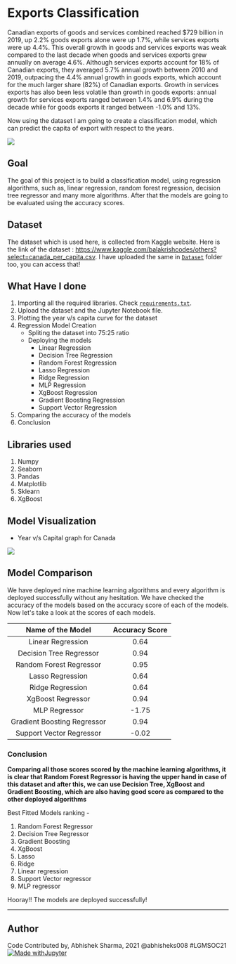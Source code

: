 # Exports Classification
Canadian exports of goods and services combined reached $729 billion in 2019, up 2.2% goods exports alone were up 1.7%, while services exports were up 4.4%. This overall growth in goods and services exports was weak compared to the last decade when goods and services exports grew annually on average 4.6%. Although services exports account for 18% of Canadian exports, they averaged 5.7% annual growth between 2010 and 2019, outpacing the 4.4% annual growth in goods exports, which account for the much larger share (82%) of Canadian exports. Growth in services exports has also been less volatile than growth in goods exports: annual growth for services exports ranged between 1.4% and 6.9% during the decade while for goods exports it ranged between -1.0% and 13%.

Now using the dataset I am going to create a classification model, which can predict the capita of export with respect to the years.

![](https://github.com/abhisheks008/ML-ProjectKart/blob/patch-19/Exports%20Classification/Images/ex2.jpg)

## Goal
The goal of this project is to build a classification model, using regression algorithms, such as, linear regression, random forest regression, decision tree regressor and many more algorithms. After that the models are going to be evaluated using the accuracy scores.

## Dataset
The dataset which is used here, is collected from Kaggle website. Here is the link of the dataset : https://www.kaggle.com/balakrishcodes/others?select=canada_per_capita.csv. I have uploaded the same in [`Dataset`](https://github.com/abhisheks008/ML-ProjectKart/tree/patch-19/Exports%20Classification/Dataset) folder too, you can access that!

## What Have I done
1. Importing all the required libraries. Check [`requirements.txt`](https://github.com/abhisheks008/ML-ProjectKart/blob/patch-19/Exports%20Classification/requirements.txt).
2. Upload the dataset and the Jupyter Notebook file.
3. Plotting the year v/s capita curve for the dataset
4. Regression Model Creation
    - Spliting the dataset into 75:25 ratio
    - Deploying the models
        - Linear Regression
        - Decision Tree Regression
        - Random Forest Regression
        - Lasso Regression
        - Ridge Regression
        - MLP Regression
        - XgBoost Regression
        - Gradient Boosting Regression
        - Support Vector Regression
5. Comparing the accuracy of the models
6. Conclusion

## Libraries used
1. Numpy
2. Seaborn
3. Pandas
4. Matplotlib
5. Sklearn
6. XgBoost

## Model Visualization
- Year v/s Capital graph for Canada

![](https://github.com/abhisheks008/ML-ProjectKart/blob/patch-19/Exports%20Classification/Images/ex3.png)

## Model Comparison
We have deployed nine machine learning algorithms and every algorithm is deployed successfully without any hesitation. We have checked the accuracy of the models based on the accuracy score of each of the models. Now let's take a look at the scores of each models.

|Name of the Model|Accuracy Score|
|:---:|:---:|
|Linear Regression|0.64|
|Decision Tree Regressor|0.94|
|Random Forest Regressor|0.95|
|Lasso Regression|0.64|
|Ridge Regression|0.64|
|XgBoost Regressor|0.94|
|MLP Regressor|-1.75|
|Gradient Boosting Regressor|0.94|
|Support Vector Regressor|-0.02|


### Conclusion

**Comparing all those scores scored by the machine learning algorithms, it is clear that Random Forest Regressor is having the upper hand in case of this dataset and after this, we can use Decision Tree, XgBoost and Gradient Boosting, which are also having good score as compared to the other deployed algorithms**

Best Fitted Models ranking - 
1. Random Forest Regressor
2. Decision Tree Regressor
3. Gradient Boosting
4. XgBoost
5. Lasso
6. Ridge
7. Linear regression
8. Support Vector regressor
9. MLP regressor

Hooray!! The models are deployed successfully!

********************************************************************

## Author
Code Contributed by, Abhishek Sharma, 2021 @abhisheks008 #LGMSOC21
[![Made withJupyter](https://img.shields.io/badge/Made%20with-Jupyter-orange?style=for-the-badge&logo=Jupyter)](https://jupyter.org/try)
